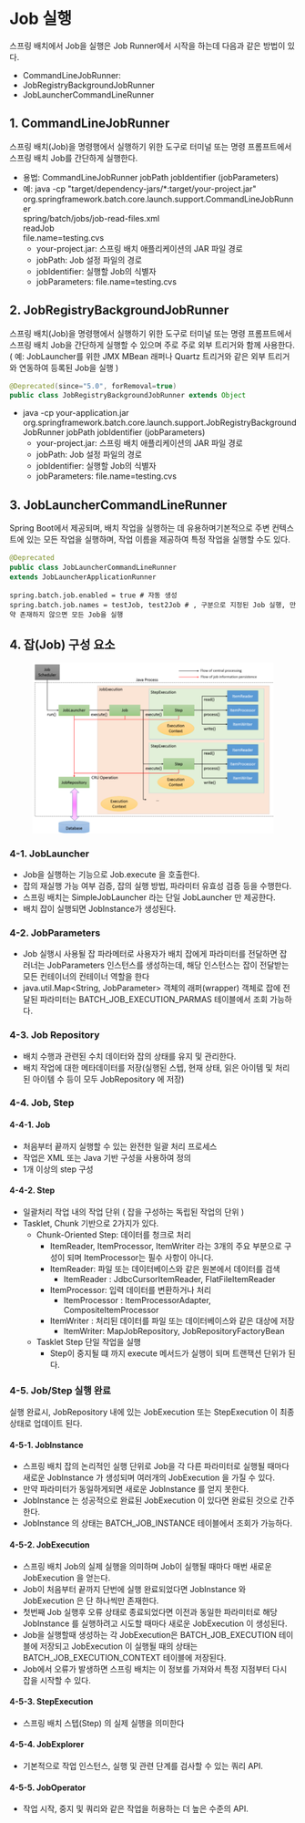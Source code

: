 # Job 실행

스프링 배치에서 Job을 실행은 Job Runner에서 시작을 하는데 다음과 같은 방법이 있다.

* CommandLineJobRunner:&#x20;
* JobRegistryBackgroundJobRunner
* JobLauncherCommandLineRunner

## 1. CommandLineJobRunner

스프링 배치(Job)을 명령행에서 실행하기 위한 도구로 터미널 또는 명령 프롬프트에서 스프링 배치 Job를 간단하게 실행한다.

* 용법: CommandLineJobRunner jobPath jobIdentifier (jobParameters)
* 예:  java -cp "target/dependency-jars/\*:target/your-project.jar" org.springframework.batch.core.launch.support.CommandLineJobRunner \
  spring/batch/jobs/job-read-files.xml \
  readJob \
  file.name=testing.cvs
  * your-project.jar: 스프링 배치 애플리케이션의 JAR 파일 경로
  * jobPath: Job 설정 파일의 경로
  * jobIdentifier: 실행할 Job의 식별자
  * jobParameters: file.name=testing.cvs

## 2. JobRegistryBackgroundJobRunner

스프링 배치(Job)을 명령행에서 실행하기 위한 도구로 터미널 또는 명령 프롬프트에서 스프링 배치 Job을 간단하게 실행할 수 있으며 주로 주로 외부 트리거와 함께 사용한다. ( 예: JobLauncher를 위한 JMX MBean 래퍼나 Quartz 트리거와 같은 외부 트리거와 연동하여 등록된 Job을 실행 )

```java
@Deprecated(since="5.0", forRemoval=true) 
public class JobRegistryBackgroundJobRunner extends Object
```

* java -cp your-application.jar org.springframework.batch.core.launch.support.JobRegistryBackgroundJobRunner jobPath jobIdentifier (jobParameters)
  * your-project.jar: 스프링 배치 애플리케이션의 JAR 파일 경로
  * jobPath: Job 설정 파일의 경로
  * jobIdentifier: 실행할 Job의 식별자
  * jobParameters: file.name=testing.cvs

## 3. JobLauncherCommandLineRunner

Spring Boot에서 제공되며, 배치 작업을 실행하는 데 유용하며기본적으로 주변 컨텍스트에 있는 모든 작업을 실행하며, 작업 이름을 제공하여 특정 작업을 실행할 수도 있다.

```java
@Deprecated
public class JobLauncherCommandLineRunner
extends JobLauncherApplicationRunner
```

```
spring.batch.job.enabled = true # 자동 생성
spring.batch.job.names = testJob, test2Job # , 구분으로 지정된 Job 실행, 만약 존재하지 않으면 모든 Job을 실행
```

## 4. 잡(Job) 구성 요소

<figure><img src="../.gitbook/assets/image (117).png" alt=""><figcaption></figcaption></figure>

### 4-1. JobLauncher

* Job을 실행하는 기능으로 Job.execute 을 호출한다.
* 잡의 재실행 가능 여부 검증, 잡의 실행 방법, 파라미터 유효성 검증 등을 수행한다.
* 스프링 배치는 SimpleJobLauncher 라는 단일 JobLauncher 만 제공한다.&#x20;
* 배치 잡이 실행되면 JobInstance가 생성된다.

### 4-2. JobParameters

* Job 실행시 사용될 잡 파라메터로 사용자가 배치 잡에게 파라미터를 전달하면 잡 러너는 JobParameters 인스턴스를 생성하는데, 해당 인스턴스는 잡이 전달받는 모든 컨테이너의 컨테이너 역할을 한다
* java.util.Map\<String, JobParameter> 객체의 래퍼(wrapper) 객체로 잡에 전달된 파라미터는 BATCH\_JOB\_EXECUTION\_PARMAS 테이블에서 조회 가능하다.

### 4-3. Job Repository

* 배치 수행과 관련된 수치 데이터와 잡의 상태를 유지 및 관리한다.
* 배치 작업에 대한 메타데이터를 저장(실행된 스텝, 현재 상태, 읽은 아이템 및 처리된 아이템 수 등이 모두 JobRepository 에 저장)

### 4-4. Job, Step

#### 4-4-1. Job

* 처음부터 끝까지 실행할 수 있는 완전한 일괄 처리 프로세스
* 작업은 XML 또는 Java 기반 구성을 사용하여 정의
* 1개 이상의 step 구성

#### 4-4-2. Step

* 일괄처리 작업 내의 작업 단위 ( 잡을 구성하는 독립된 작업의 단위 )
* Tasklet, Chunk 기반으로 2가지가 있다.
  * Chunk-Oriented Step: 데이터를 청크로 처리
    * ItemReader, ItemProcessor, ItemWriter 라는 3개의 주요 부분으로 구성이 되며 ItemProcessor는 필수 사항이 아니다.
    * ItemReader: 파일 또는 데이터베이스와 같은 원본에서 데이터를 검색
      * ItemReader : JdbcCursorItemReader, FlatFileItemReader
    * ItemProcessor: 입력 데이터를 변환하거나 처리
      * ItemProcessor : ItemProcessorAdapter, CompositeItemProcessor
    * ItemWriter : 처리된 데이터를 파일 또는 데이터베이스와 같은 대상에 저장
      * ItemWriter: MapJobRepository, JobRepositoryFactoryBean
  * Tasklet Step  단일 작업을 실행
    * Step이 중지될 떄 까지 execute 메서드가 실행이 되며 트랜잭션 단위가 된다.

### 4-5. Job/Step 실행 완료

실행 완료시, JobRepository 내에 있는 JobExecution 또는 StepExecution 이 최종 상태로 업데이트 된다.

#### 4-5-1. JobInstance

* 스프링 배치 잡의 논리적인 실행 단위로 Job을 각 다른 파라미터로 실행될 때마다 새로운 JobInstance 가 생성되며 여러개의 JobExecution 을 가질 수 있다.
* 만약 파라미터가 동일하게되면 새로운 JobInstance 를 얻지 못한다.
* JobInstance 는 성공적으로 완료된 JobExecution 이 있다면 완료된 것으로 간주한다.
* JobInstance 의 상태는 BATCH\_JOB\_INSTANCE 테이블에서 조회가 가능하다.

#### 4-5-2. JobExecution

* 스프링 배치 Job의 실제 실행을 의미하며 Job이 실행될 때마다 매번 새로운 JobExecution 을 얻는다.
* Job이 처음부터 끝까지 단번에 실행 완료되었다면 JobInstance 와 JobExecution 은 단 하나씩만 존재한다.
* 첫번째 Job 실행후 오류 상태로 종료되었다면 이전과 동일한 파라미터로 해당 JobInstance 를 실행하려고 시도할 때마다 새로운 JobExecution 이 생성된다.
* Job을 실행할때 생성하는 각 JobExecution은 BATCH\_JOB\_EXECUTION 테이블에 저장되고 JobExecution 이 실행될 때의 상태는 BATCH\_JOB\_EXECUTION\_CONTEXT 테이블에 저장된다.
* Job에서 오류가 발생하면 스프링 배치는 이 정보를 가져와서 특정 지점부터 다시 잡을 시작할 수 있다.

#### 4-5-3. StepExecution

* 스프링 배치 스텝(Step) 의 실제 실행을 의미한다

#### 4-5-4. JobExplorer&#x20;

* 기본적으로 작업 인스턴스, 실행 및 관련 단계를 검사할 수 있는 쿼리 API.&#x20;

#### 4-5-5. JobOperator&#x20;

* 작업 시작, 중지 및 쿼리와 같은 작업을 허용하는 더 높은 수준의 API.
